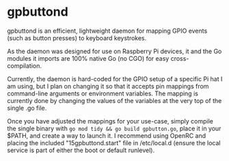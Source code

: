 # gpbuttond 
gpbuttond is an efficient, lightweight daemon for mapping GPIO events (such as button presses) to keyboard keystrokes.

As the daemon was designed for use on Raspberry Pi devices, it and the Go modules it imports are 100% native Go (no CGO) for easy cross-compilation.

Currently, the daemon is hard-coded for the GPIO setup of a specific Pi hat I am using, but I plan on changing it so that it accepts pin mappings from command-line arguments or environment variables. The mapping is currently done by changing the values of the variables at the very top of the single .go file.

Once you have adjusted the mappings for your use-case, simply compile the single binary with `go mod tidy && go build gpbutton.go`, place it in your $PATH, and create a way to launch it. I recommend using OpenRC and placing the included "15gpbuttond.start" file in /etc/local.d (ensure the local service is part of either the boot or default runlevel).
